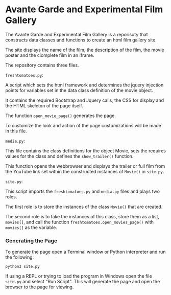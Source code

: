 <h1>Avante Garde and Experimental Film Gallery</h1>


The Avante Garde and Experimental Film Gallery is a reporisoty that constructs
data classes and functions to create an html film gallery site.

The site displays the name of the film, the description of the film,
the movie poster and the ciomplete film in an iframe.

The repository contains three files.

`freshtomatoes.py`:

A script which sets the html framework and determines the jquery injection
points for variables set in the data class definition of the movie object.

It contains the required Bootstrap and Jquery calls, the CSS for display and the
HTML skeleton of the page itself.  

The function `open_movie_page()` generates the page.

To customize the look and action of the page customizations will be made in
this file.

`media.py`:

This file contains the class definitions for the object Movie, sets the
requires values for the class and defines the `show_trailer()` function.

This function opens the webbrowser and displays the trailer or full
film from the YouTube link set within the constructed nistances of `Movie()` in
`site.py`.

`site.py`:

This script imports the `freshtomatoes.py` and `media.py` files and plays two roles.

The first role is to store the instances of the class `Movie()` that are created.

The second role is to take the instances of this class, store them as a list,
`movies[]`, and call the function `freshtomatoes.open_movies_page()` with `movies[]`
as the variable.


<h3>Generating the Page</h3>

To generate the page open a Terminal window or Python interpreter and run the
following:
```
python3 site.py
```
If using a REPL or trying to load the program in Windows open the file `site.py` and select "Run Script".
This will generate the page and open the browser to the page for viewing.
